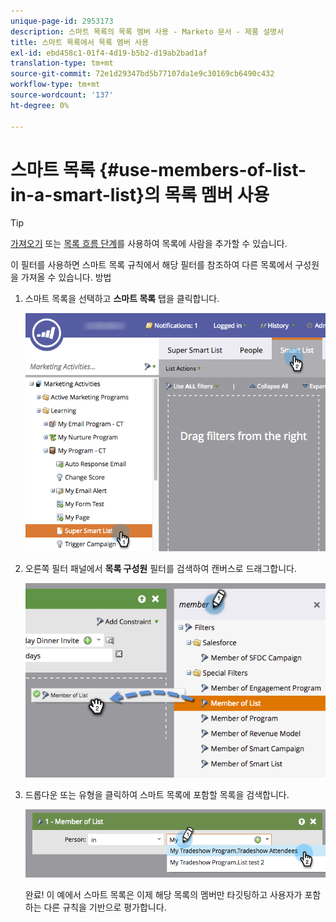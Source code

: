 ```yaml
---
unique-page-id: 2953173
description: 스마트 목록의 목록 멤버 사용 - Marketo 문서 - 제품 설명서
title: 스마트 목록에서 목록 멤버 사용
exl-id: ebd458c1-01f4-4d19-b5b2-d19ab2bad1af
translation-type: tm+mt
source-git-commit: 72e1d29347bd5b77107da1e9c30169cb6490c432
workflow-type: tm+mt
source-wordcount: '137'
ht-degree: 0%

---
```


# 스마트 목록 {#use-members-of-list-in-a-smart-list}의 목록 멤버 사용

>[!TIP]
>
>[가져오기](/help/marketo/getting-started/quick-wins/import-a-list-of-people.md) 또는 [목록 흐름 단계](/help/marketo/product-docs/core-marketo-concepts/smart-campaigns/flow-actions/add-to-list.md)를 사용하여 목록에 사람을 추가할 수 있습니다.

이 필터를 사용하면 스마트 목록 규칙에서 해당 필터를 참조하여 다른 목록에서 구성원을 가져올 수 있습니다. 방법

1. 스마트 목록을 선택하고 **스마트 목록** 탭을 클릭합니다.

   ![](assets/smartlist-sltab.png)

1. 오른쪽 필터 패널에서 **목록 구성원** 필터를 검색하여 캔버스로 드래그합니다.

   ![](assets/use-members-of-list-in-a-smart-list-2nd.png)

1. 드롭다운 또는 유형을 클릭하여 스마트 목록에 포함할 목록을 검색합니다.

   ![](assets/memberoflist.png)

   완료! 이 예에서 스마트 목록은 이제 해당 목록의 멤버만 타깃팅하고 사용자가 포함하는 다른 규칙을 기반으로 평가합니다.
